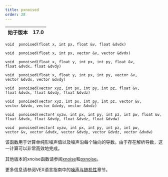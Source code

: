 ```yaml
---
title: pxnoised
order: 28
---
```

| 始于版本 | 17.0 |
| --- | --- |

`void  pxnoised(float x, int px, float &v, float &dvdx)`

`void  pxnoised(float x, int px, vector &v, vector &dvdx)`

`void  pxnoised(float x, float y, int px, int py, float &v, float &dvdx, float &dvdy)`

`void  pxnoised(float x, float y, int px, int py, vector &v, vector &dvdx, vector &dvdy)`

`void  pxnoised(vector xyz, int px, int py, int pz, float &v, float &dvdx, float &dvdy, float &dvdz)`

`void  pxnoised(vector xyz, int px, int py, int pz, vector &v, vector &dvdx, vector &dvdy, vector &dvdz)`

`void  pxnoised(vector4 xyzw, int px, int py, int pz, int pw, float &v, float &dvdx, float &dvdy, float &dvdz, float &dvdw)`

`void  pxnoised(vector4 xyzw, int px, int py, int pz, int pw, vector &v, vector &dvdx, vector &dvdy, vector &dvdz, vector &dvdw)`

该函数用于计算单纯形噪声值以及噪声沿每个轴向的导数。由于存在解析导数，这一计算可以非常高效地完成。

其他版本的xnoise函数请参阅[xnoise](xnoise.html "单纯形噪声与Perlin噪声非常相似，不同之处在于采样点位于单纯形网格而非规则网格上。这减少了网格伪影。同时使用了更高阶的B样条来提供更好的导数。")和[pxnoise](pxnoise.html "单纯形噪声与Perlin噪声非常相似，不同之处在于采样点位于单纯形网格而非规则网格上。这减少了网格伪影。同时使用了更高阶的B样条来提供更好的导数。这是周期性单纯形噪声")。

更多信息请参阅VEX语言指南中的[噪声与随机性](../random.html)章节。
